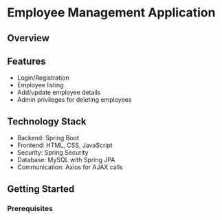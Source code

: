 # Employee Management Application

## Overview



## Features

- Login/Registration
- Employee listing
- Add/update employee details
- Admin privileges for deleting employees

## Technology Stack

- Backend: Spring Boot
- Frontend: HTML, CSS, JavaScript
- Security: Spring Security
- Database: MySQL with Spring JPA
- Communication: Axios for AJAX calls

## Getting Started

### Prerequisites
